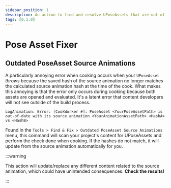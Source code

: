 ```yaml
---
sidebar_position: 1
description: An action to find and resolve UPoseAssets that are out-of-date with their source animation.
tags: [0.1.0]
---
```


# Pose Asset Fixer

## Outdated PoseAsset Source Animations

A particularly annoying error when cooking occurs when your `UPoseAsset` _throws_ because the saved hash of the source animation no longer matches the calculated source animation hash at the time of the cook. What makes this annoying is that the error only occurs during cooking because both assets are opened and evaluated. It's a latent error that content developers will not see outside of the build process.

```log
LogAnimation: Error: [CookWorker #]: PoseAsset <YourPoseAssetPath> is out-of-date with its source animation <YourAnimationAssetPath> <HashA> vs <HashB>
```

Found in the `Tools > Find & Fix > Outdated PoseAsset Source Animations` menu, this command will scan your project's content for UPoseAssets and perform the check done when cooking. If the hashes do not match, it will update from the source animation automatically for you.

:::warning

This action will update/replace any different content related to the source animation, which could have unintended consequences. **Check the results!**

:::
